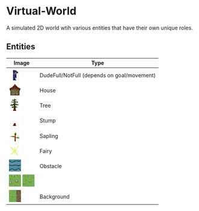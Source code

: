 # Virtual-World

A simulated 2D world wtih various entities that have their own unique roles. 

## Entities
| Image | Type |
| ----------- | ----------- |
| ![alt text](https://github.com/KallosP/Virtual-World/blob/main/images/dude3.png?raw=true) | DudeFull/NotFull (depends on goal/movement) |
| ![alt text](https://github.com/KallosP/Virtual-World/blob/main/images/house.png?raw=true) | House |
| ![alt text](https://github.com/KallosP/Virtual-World/blob/main/images/tree0.png?raw=true) | Tree |
| ![alt text](https://github.com/KallosP/Virtual-World/blob/main/images/stump.png?raw=true) | Stump |
| ![alt text](https://github.com/KallosP/Virtual-World/blob/main/images/sapling4.png?raw=true) | Sapling |
| ![alt text](https://github.com/KallosP/Virtual-World/blob/main/images/fairy7.png?raw=true) | Fairy |
| ![alt text](https://github.com/KallosP/Virtual-World/blob/main/images/water0.png?raw=true) | Obstacle |
| ![alt text](https://github.com/KallosP/Virtual-World/blob/main/images/flowers.png?raw=true) ![alt text](https://github.com/KallosP/Virtual-World/blob/main/images/grass.png?raw=true)
  ![alt text](https://github.com/KallosP/Virtual-World/blob/main/images/dirt_vert_right.png?raw=true)| Background |
